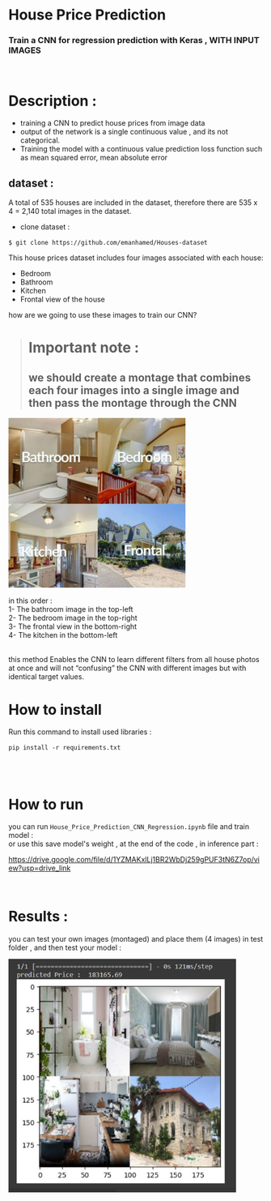 # House Price Prediction 
### Train a CNN for regression prediction with Keras , **WITH INPUT IMAGES**
<br/>

# Description :
+ training a CNN to predict house prices from image data 
+ output of the network is a single continuous value , and its not categorical. 
+ Training the model with a continuous value prediction loss function such as mean squared error, mean absolute error



##  dataset  :
A total of 535 houses are included in the dataset, therefore there are 535 x 4 = 2,140 total images in the dataset. <br/>


+ clone dataset : <br/>
```
$ git clone https://github.com/emanhamed/Houses-dataset
```

This house prices dataset includes four images associated with each house:

+ Bedroom
+ Bathroom
+ Kitchen
+ Frontal view of the house

how are we going to use these images to train our CNN?
> # Important note :
> ## we should create a montage that combines each four images into a single image and then pass the montage through the CNN

<p float="center">
    <img src  = "assets\4image.JPG" width=350 /> 
</p>
in this order : <br/>
1- The bathroom image in the top-left <br/>
2- The bedroom image in the top-right <br/>
3- The frontal view in the bottom-right <br/>
4- The kitchen in the bottom-left <br/>
<br/>

this method Enables the CNN to learn different filters from all house photos at once and will not “confusing” the CNN with different images but with identical target values.


# How to install
Run this command to install used libraries : 
```
pip install -r requirements.txt 
```
<br/>
<br/>

# How to run 
you can run `House_Price_Prediction_CNN_Regression.ipynb` file and train model : <br/>
or use this save model's weight  , at the end of the code ,  in inference part :<br/>

https://drive.google.com/file/d/1YZMAKxlLj1BR2WbDj259gPUF3tN6Z7op/view?usp=drive_link

<br/>

# Results : 
you can test your own images (montaged) and place them (4 images) in test folder , and then test your model : <br/>

<p float="center">
    <img src  = "assets/results.JPG" width=450 /> 
</p>
<br />